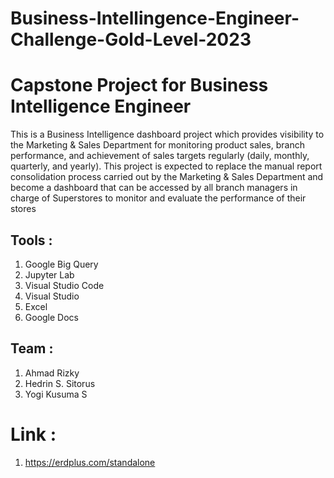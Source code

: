 # Business-Intellingence-Engineer-Challenge-Gold-Level-2023

# Capstone Project for Business Intelligence Engineer

This is a Business Intelligence dashboard project which provides visibility to the Marketing & Sales Department for monitoring product sales, branch performance, and achievement of sales targets regularly (daily, monthly, quarterly, and yearly). This project is expected to replace the manual report consolidation process carried out by the Marketing & Sales Department and become a dashboard that can be accessed by all branch managers in charge of Superstores to monitor and evaluate the performance of their stores

## Tools :
1. Google Big Query
2. Jupyter Lab
3. Visual Studio Code
4. Visual Studio
5. Excel
6. Google Docs

## Team :
1. Ahmad Rizky
2. Hedrin S. Sitorus
3. Yogi Kusuma S

# Link :
1. https://erdplus.com/standalone
